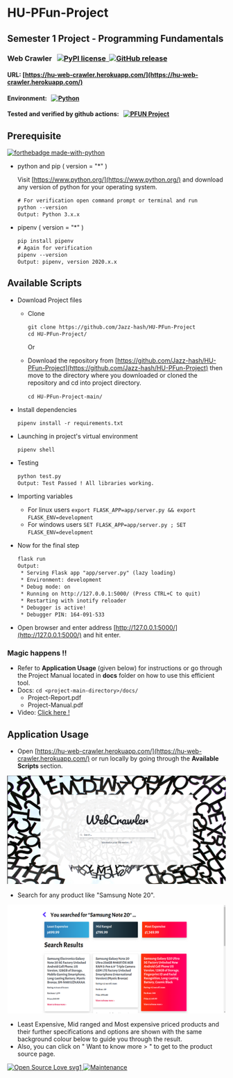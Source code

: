 # HU-PFun-Project

## Semester 1 Project - Programming Fundamentals

### Web Crawler &nbsp;&nbsp;[![PyPI license](https://img.shields.io/pypi/l/ansicolortags.svg) &nbsp;![GitHub release](https://img.shields.io/github/release/Jazz-hash/HU-PFun-Project)](https://github.com/Jazz-hash/HU-PFun-Project)

#### URL: [https://hu-web-crawler.herokuapp.com/](https://hu-web-crawler.herokuapp.com/)

#### Environment: &nbsp; [![Python](https://img.shields.io/badge/Python-3.5%20and%20above-blue.svg)](https://pypi.org/project/pip/)

#### Tested and verified by github actions: &nbsp; [![PFUN Project](https://github.com/Jazz-hash/HU-PFun-Project/workflows/PFUN%20Project/badge.svg)](https://github.com/Jazz-hash/HU-PFun-Project/actions/runs/383997240)

## Prerequisite

[![forthebadge made-with-python](http://ForTheBadge.com/images/badges/made-with-python.svg)](https://www.python.org/)

- python and pip ( version = "\*" )

  Visit [https://www.python.org/](https://www.python.org/) and download any version of python for your operating system.

  ```
  # For verification open command prompt or terminal and run
  python --version
  Output: Python 3.x.x
  ```

- pipenv ( version = "\*" )
  ```
  pip install pipenv
  # Again for verification
  pipenv --version
  Output: pipenv, version 2020.x.x
  ```

## Available Scripts

- Download Project files

  - Clone
    ```
    git clone https://github.com/Jazz-hash/HU-PFun-Project
    cd HU-PFun-Project/
    ```
    <bold>Or</bold>
  - Download the repository from [https://github.com/Jazz-hash/HU-PFun-Project](https://github.com/Jazz-hash/HU-PFun-Project) then move to the directory where you downloaded or cloned the repository and cd into project directory.

    `cd HU-PFun-Project-main/`

- Install dependencies
  ```
  pipenv install -r requirements.txt
  ```
- Launching in project's virtual environment
  ```
  pipenv shell
  ```
- Testing
  ```
  python test.py
  Output: Test Passed ! All libraries working.
  ```
- Importing variables
  - For linux users
    `export FLASK_APP=app/server.py && export FLASK_ENV=development`
  - For windows users
    `SET FLASK_APP=app/server.py ; SET FLASK_ENV=development`
- Now for the final step

  ```
  flask run
  Output:
   * Serving Flask app "app/server.py" (lazy loading)
   * Environment: development
   * Debug mode: on
   * Running on http://127.0.0.1:5000/ (Press CTRL+C to quit)
   * Restarting with inotify reloader
   * Debugger is active!
   * Debugger PIN: 164-091-533
  ```

- Open browser and enter address [http://127.0.0.1:5000/](http://127.0.0.1:5000/) and hit enter.

### Magic happens !!

- Refer to <b>Application Usage</b> (given below) for instructions or go through the Project Manual located in <b>docs</b> folder on how to use this efficient tool.
- Docs: `cd <project-main-directory>/docs/`
  - Project-Report.pdf
  - Project-Manual.pdf
- Video: [Click here !](https://drive.google.com/file/d/1iXGdbSQzdcHMSISSeLjCFeqlFeMaN1br/view?usp=sharing)

## Application Usage

- Open [https://hu-web-crawler.herokuapp.com/](https://hu-web-crawler.herokuapp.com/) or run locally by going through the <b> Available Scripts </b> section.

![index](https://github.com/Jazz-hash/HU-PFun-Project/blob/main/screenshots/index.png?raw=true)

- Search for any product like "Samsung Note 20".

![index](https://github.com/Jazz-hash/HU-PFun-Project/blob/main/screenshots/search.png?raw=true)

- Least Expensive, Mid ranged and Most expensive priced products and their further specifications and options are shown with the same background colour below to guide you through the result.
- Also, you can click on " Want to know more > " to get to the product source page.

[![Open Source Love svg1](https://badges.frapsoft.com/os/v1/open-source.svg?v=103)&nbsp;![Maintenance](https://img.shields.io/badge/Maintained%3F-yes-green.svg)
]()
